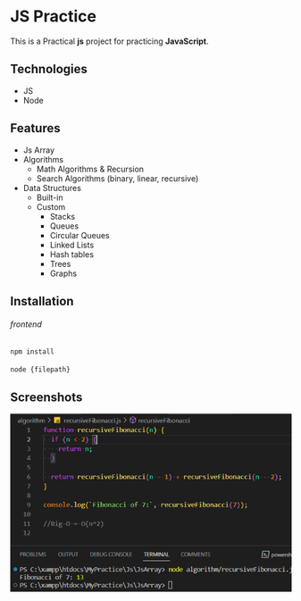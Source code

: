 # JS Practice

This is a Practical **js** project for practicing **JavaScript**.

## Technologies

- JS
- Node

## Features

- Js Array
- Algorithms
  - Math Algorithms & Recursion
  - Search Algorithms (binary, linear, recursive)
- Data Structures
  - Built-in
  - Custom
    - Stacks
    - Queues
    - Circular Queues
    - Linked Lists
    - Hash tables
    - Trees
    - Graphs

## Installation

###### frontend

```shell
npm install

node {filepath}
```

## Screenshots

![Cover](./cover.png)
